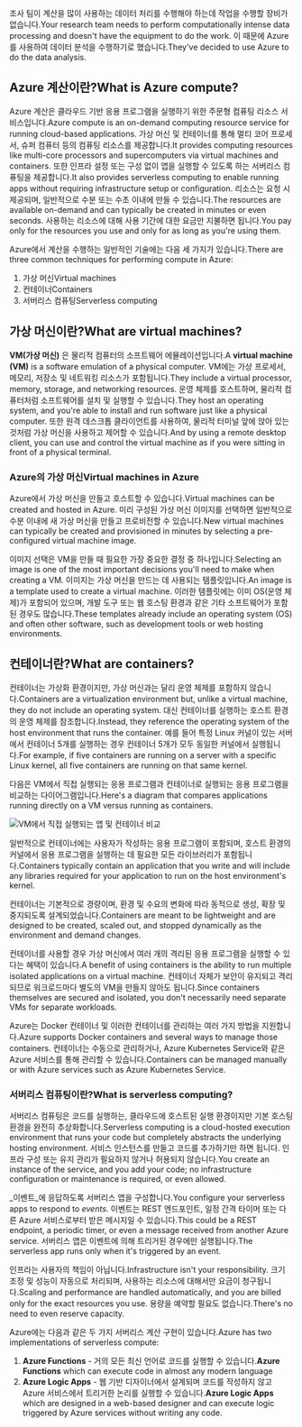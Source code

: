 <span data-ttu-id="5d98d-101">조사 팀이 계산을 많이 사용하는 데이터 처리를 수행해야 하는데 작업을 수행할 장비가 없습니다.</span><span class="sxs-lookup"><span data-stu-id="5d98d-101">Your research team needs to perform computationally intense data processing and doesn't have the equipment to do the work.</span></span> <span data-ttu-id="5d98d-102">이 때문에 Azure를 사용하여 데이터 분석을 수행하기로 했습니다.</span><span class="sxs-lookup"><span data-stu-id="5d98d-102">They've decided to use Azure to do the data analysis.</span></span>

## <a name="what-is-azure-compute"></a><span data-ttu-id="5d98d-103">Azure 계산이란?</span><span class="sxs-lookup"><span data-stu-id="5d98d-103">What is Azure compute?</span></span>
<span data-ttu-id="5d98d-104">Azure 계산은 클라우드 기반 응용 프로그램을 실행하기 위한 주문형 컴퓨팅 리소스 서비스입니다.</span><span class="sxs-lookup"><span data-stu-id="5d98d-104">Azure compute is an on-demand computing resource service for running cloud-based applications.</span></span> <span data-ttu-id="5d98d-105">가상 머신 및 컨테이너를 통해 멀티 코어 프로세서, 슈퍼 컴퓨터 등의 컴퓨팅 리소스를 제공합니다.</span><span class="sxs-lookup"><span data-stu-id="5d98d-105">It provides computing resources like multi-core processors and supercomputers via virtual machines and containers.</span></span> <span data-ttu-id="5d98d-106">또한 인프라 설정 또는 구성 없이 앱을 실행할 수 있도록 하는 서버리스 컴퓨팅을 제공합니다.</span><span class="sxs-lookup"><span data-stu-id="5d98d-106">It also provides serverless computing to enable running apps without requiring infrastructure setup or configuration.</span></span> <span data-ttu-id="5d98d-107">리소스는 요청 시 제공되며, 일반적으로 수분 또는 수초 이내에 만들 수 있습니다.</span><span class="sxs-lookup"><span data-stu-id="5d98d-107">The resources are available on-demand and can typically be created in minutes or even seconds.</span></span> <span data-ttu-id="5d98d-108">사용하는 리소스에 대해 사용 기간에 대한 요금만 지불하면 됩니다.</span><span class="sxs-lookup"><span data-stu-id="5d98d-108">You pay only for the resources you use and only for as long as you're using them.</span></span>

<span data-ttu-id="5d98d-109">Azure에서 계산을 수행하는 일반적인 기술에는 다음 세 가지가 있습니다.</span><span class="sxs-lookup"><span data-stu-id="5d98d-109">There are three common techniques for performing compute in Azure:</span></span>
1. <span data-ttu-id="5d98d-110">가상 머신</span><span class="sxs-lookup"><span data-stu-id="5d98d-110">Virtual machines</span></span>
1. <span data-ttu-id="5d98d-111">컨테이너</span><span class="sxs-lookup"><span data-stu-id="5d98d-111">Containers</span></span>
1. <span data-ttu-id="5d98d-112">서버리스 컴퓨팅</span><span class="sxs-lookup"><span data-stu-id="5d98d-112">Serverless computing</span></span>

## <a name="what-are-virtual-machines"></a><span data-ttu-id="5d98d-113">가상 머신이란?</span><span class="sxs-lookup"><span data-stu-id="5d98d-113">What are virtual machines?</span></span>

<span data-ttu-id="5d98d-114">**VM(가상 머신)** 은 물리적 컴퓨터의 소프트웨어 에뮬레이션입니다.</span><span class="sxs-lookup"><span data-stu-id="5d98d-114">A **virtual machine (VM)** is a software emulation of a physical computer.</span></span> <span data-ttu-id="5d98d-115">VM에는 가상 프로세서, 메모리, 저장소 및 네트워킹 리소스가 포함됩니다.</span><span class="sxs-lookup"><span data-stu-id="5d98d-115">They include a virtual processor, memory, storage, and networking resources.</span></span> <span data-ttu-id="5d98d-116">운영 체제를 호스트하며, 물리적 컴퓨터처럼 소프트웨어를 설치 및 실행할 수 있습니다.</span><span class="sxs-lookup"><span data-stu-id="5d98d-116">They host an operating system, and you're able to install and run software just like a physical computer.</span></span> <span data-ttu-id="5d98d-117">또한 원격 데스크톱 클라이언트를 사용하여, 물리적 터미널 앞에 앉아 있는 것처럼 가상 머신을 사용하고 제어할 수 있습니다.</span><span class="sxs-lookup"><span data-stu-id="5d98d-117">And by using a remote desktop client, you can use and control the virtual machine as if you were sitting in front of a physical terminal.</span></span>

### <a name="virtual-machines-in-azure"></a><span data-ttu-id="5d98d-118">Azure의 가상 머신</span><span class="sxs-lookup"><span data-stu-id="5d98d-118">Virtual machines in Azure</span></span>

<span data-ttu-id="5d98d-119">Azure에서 가상 머신을 만들고 호스트할 수 있습니다.</span><span class="sxs-lookup"><span data-stu-id="5d98d-119">Virtual machines can be created and hosted in Azure.</span></span> <span data-ttu-id="5d98d-120">미리 구성된 가상 머신 이미지를 선택하면 일반적으로 수분 이내에 새 가상 머신을 만들고 프로비전할 수 있습니다.</span><span class="sxs-lookup"><span data-stu-id="5d98d-120">New virtual machines can typically be created and provisioned in minutes by selecting a pre-configured virtual machine image.</span></span>

<span data-ttu-id="5d98d-121">이미지 선택은 VM을 만들 때 필요한 가장 중요한 결정 중 하나입니다.</span><span class="sxs-lookup"><span data-stu-id="5d98d-121">Selecting an image is one of the most important decisions you'll need to make when creating a VM.</span></span> <span data-ttu-id="5d98d-122">이미지는 가상 머신을 만드는 데 사용되는 템플릿입니다.</span><span class="sxs-lookup"><span data-stu-id="5d98d-122">An image is a template used to create a virtual machine.</span></span> <span data-ttu-id="5d98d-123">이러한 템플릿에는 이미 OS(운영 체제)가 포함되어 있으며, 개발 도구 또는 웹 호스팅 환경과 같은 기타 소프트웨어가 포함된 경우도 많습니다.</span><span class="sxs-lookup"><span data-stu-id="5d98d-123">These templates already include an operating system (OS) and often other software, such as development tools or web hosting environments.</span></span>

## <a name="what-are-containers"></a><span data-ttu-id="5d98d-124">컨테이너란?</span><span class="sxs-lookup"><span data-stu-id="5d98d-124">What are containers?</span></span>

<span data-ttu-id="5d98d-125">컨테이너는 가상화 환경이지만, 가상 머신과는 달리 운영 체제를 포함하지 않습니다.</span><span class="sxs-lookup"><span data-stu-id="5d98d-125">Containers are a virtualization environment but, unlike a virtual machine, they do not include an operating system.</span></span> <span data-ttu-id="5d98d-126">대신 컨테이너를 실행하는 호스트 환경의 운영 체제를 참조합니다.</span><span class="sxs-lookup"><span data-stu-id="5d98d-126">Instead, they reference the operating system of the host environment that runs the container.</span></span> <span data-ttu-id="5d98d-127">예를 들어 특정 Linux 커널이 있는 서버에서 컨테이너 5개를 실행하는 경우 컨테이너 5개가 모두 동일한 커널에서 실행됩니다.</span><span class="sxs-lookup"><span data-stu-id="5d98d-127">For example, if five containers are running on a server with a specific Linux kernel, all five containers are running on that same kernel.</span></span> 

<span data-ttu-id="5d98d-128">다음은 VM에서 직접 실행되는 응용 프로그램과 컨테이너로 실행되는 응용 프로그램을 비교하는 다이어그램입니다.</span><span class="sxs-lookup"><span data-stu-id="5d98d-128">Here's a diagram that compares applications running directly on a VM versus running as containers.</span></span>

![VM에서 직접 실행되는 앱 및 컨테이너 비교](../media/vm-versus-containers.png)

<span data-ttu-id="5d98d-130">일반적으로 컨테이너에는 사용자가 작성하는 응용 프로그램이 포함되며, 호스트 환경의 커널에서 응용 프로그램을 실행하는 데 필요한 모든 라이브러리가 포함됩니다.</span><span class="sxs-lookup"><span data-stu-id="5d98d-130">Containers typically contain an application that you write and will include any libraries required for your application to run on the host environment's kernel.</span></span> 

<span data-ttu-id="5d98d-131">컨테이너는 기본적으로 경량이며, 환경 및 수요의 변화에 따라 동적으로 생성, 확장 및 중지되도록 설계되었습니다.</span><span class="sxs-lookup"><span data-stu-id="5d98d-131">Containers are meant to be lightweight and are designed to be created, scaled out, and stopped dynamically as the environment and demand changes.</span></span>

<span data-ttu-id="5d98d-132">컨테이너를 사용할 경우 가상 머신에서 여러 개의 격리된 응용 프로그램을 실행할 수 있다는 혜택이 있습니다.</span><span class="sxs-lookup"><span data-stu-id="5d98d-132">A benefit of using containers is the ability to run multiple isolated applications on a virtual machine.</span></span> <span data-ttu-id="5d98d-133">컨테이너 자체가 보안이 유지되고 격리되므로 워크로드마다 별도의 VM을 만들지 않아도 됩니다.</span><span class="sxs-lookup"><span data-stu-id="5d98d-133">Since containers themselves are secured and isolated, you don't necessarily need separate VMs for separate workloads.</span></span>

<span data-ttu-id="5d98d-134">Azure는 Docker 컨테이너 및 이러한 컨테이너를 관리하는 여러 가지 방법을 지원합니다.</span><span class="sxs-lookup"><span data-stu-id="5d98d-134">Azure supports Docker containers and several ways to manage those containers.</span></span> <span data-ttu-id="5d98d-135">컨테이너는 수동으로 관리하거나, Azure Kubernetes Service와 같은 Azure 서비스를 통해 관리할 수 있습니다.</span><span class="sxs-lookup"><span data-stu-id="5d98d-135">Containers can be managed manually or with Azure services such as Azure Kubernetes Service.</span></span>

### <a name="what-is-serverless-computing"></a><span data-ttu-id="5d98d-136">서버리스 컴퓨팅이란?</span><span class="sxs-lookup"><span data-stu-id="5d98d-136">What is serverless computing?</span></span>

<span data-ttu-id="5d98d-137">서버리스 컴퓨팅은 코드를 실행하는, 클라우드에 호스트된 실행 환경이지만 기본 호스팅 환경을 완전히 추상화합니다.</span><span class="sxs-lookup"><span data-stu-id="5d98d-137">Serverless computing is a cloud-hosted execution environment that runs your code but completely abstracts the underlying hosting environment.</span></span> <span data-ttu-id="5d98d-138">서비스 인스턴스를 만들고 코드를 추가하기만 하면 됩니다. 인프라 구성 또는 유지 관리가 필요하지 않거나 허용되지 않습니다.</span><span class="sxs-lookup"><span data-stu-id="5d98d-138">You create an instance of the service, and you add your code; no infrastructure configuration or maintenance is required, or even allowed.</span></span>

<span data-ttu-id="5d98d-139">_이벤트_에 응답하도록 서버리스 앱을 구성합니다.</span><span class="sxs-lookup"><span data-stu-id="5d98d-139">You configure your serverless apps to respond to _events_.</span></span> <span data-ttu-id="5d98d-140">이벤트는 REST 엔드포인트, 일정 간격 타이머 또는 다른 Azure 서비스로부터 받은 메시지일 수 있습니다.</span><span class="sxs-lookup"><span data-stu-id="5d98d-140">This could be a REST endpoint, a periodic timer, or even a message received from another Azure service.</span></span> <span data-ttu-id="5d98d-141">서버리스 앱은 이벤트에 의해 트리거된 경우에만 실행됩니다.</span><span class="sxs-lookup"><span data-stu-id="5d98d-141">The serverless app runs only when it's triggered by an event.</span></span>

<span data-ttu-id="5d98d-142">인프라는 사용자의 책임이 아닙니다.</span><span class="sxs-lookup"><span data-stu-id="5d98d-142">Infrastructure isn't your responsibility.</span></span> <span data-ttu-id="5d98d-143">크기 조정 및 성능이 자동으로 처리되며, 사용하는 리소스에 대해서만 요금이 청구됩니다.</span><span class="sxs-lookup"><span data-stu-id="5d98d-143">Scaling and performance are handled automatically, and you are billed only for the exact resources you use.</span></span> <span data-ttu-id="5d98d-144">용량을 예약할 필요도 없습니다.</span><span class="sxs-lookup"><span data-stu-id="5d98d-144">There's no need to even reserve capacity.</span></span>

<span data-ttu-id="5d98d-145">Azure에는 다음과 같은 두 가지 서버리스 계산 구현이 있습니다.</span><span class="sxs-lookup"><span data-stu-id="5d98d-145">Azure has two implementations of serverless compute:</span></span> 

1. <span data-ttu-id="5d98d-146">**Azure Functions** - 거의 모든 최신 언어로 코드를 실행할 수 있습니다.</span><span class="sxs-lookup"><span data-stu-id="5d98d-146">**Azure Functions** which can execute code in almost any modern language</span></span>
2. <span data-ttu-id="5d98d-147">**Azure Logic Apps** - 웹 기반 디자이너에서 설계되며 코드를 작성하지 않고 Azure 서비스에서 트리거한 논리를 실행할 수 있습니다.</span><span class="sxs-lookup"><span data-stu-id="5d98d-147">**Azure Logic Apps** which are designed in a web-based designer and can execute logic triggered by Azure services without writing any code.</span></span>
